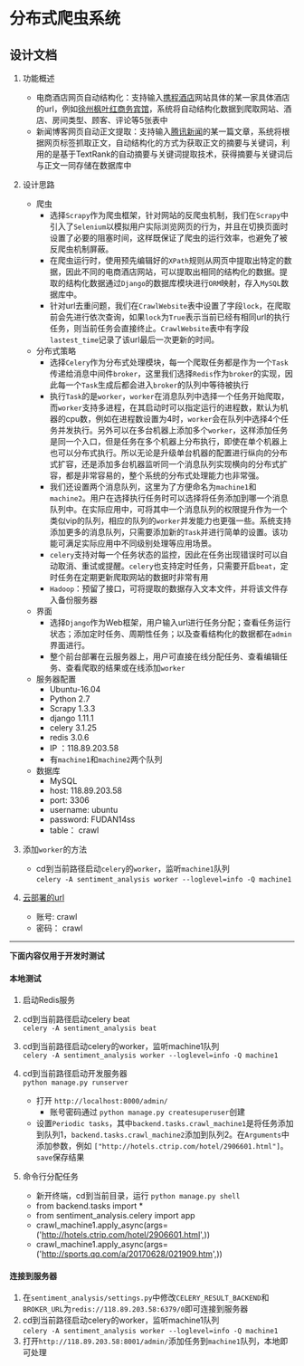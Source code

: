 # 分布式爬虫系统

## 设计文档

1. 功能概述
    - 电商酒店网页自动结构化：支持输入[携程酒店](http://hotels.ctrip.com)网站具体的某一家具体酒店的url，例如[徐州枫叶红商务宾馆](http://hotels.ctrip.com/hotel/2906601.html)，系统将自动结构化数据到爬取网站、酒店、房间类型、顾客、评论等5张表中
    - 新闻博客网页自动正文提取：支持输入[腾讯新闻](http://news.qq.com/)的某一篇文章，系统将根据网页标签抓取正文，自动结构化的方式为获取正文的摘要与关键词，利用的是基于TextRank的自动摘要与关键词提取技术，获得摘要与关键词后与正文一同存储在数据库中
2. 设计思路
    - 爬虫
        - 选择`Scrapy`作为爬虫框架，针对网站的反爬虫机制，我们在`Scrapy`中引入了`Selenium`以模拟用户实际浏览网页的行为，并且在切换页面时设置了必要的阻塞时间，这样既保证了爬虫的运行效率，也避免了被反爬虫机制屏蔽。
        - 在爬虫运行时，使用预先编辑好的`XPath`规则从网页中提取出特定的数据，因此不同的电商酒店网站，可以提取出相同的结构化的数据。提取的结构化数据通过`Django`的数据库模块进行`ORM`映射，存入`MySQL`数据库中。
        - 针对url去重问题，我们在`CrawlWebsite`表中设置了字段`lock`，在爬取前会先进行依次查询，如果`lock`为`True`表示当前已经有相同url的执行任务，则当前任务会直接终止。`CrawlWebsite`表中有字段`lastest_time`记录了该url最后一次更新的时间。
    - 分布式策略
        - 选择`Celery`作为分布式处理模块，每一个爬取任务都是作为一个`Task`传递给消息中间件`broker`，这里我们选择`Redis`作为`broker`的实现，因此每一个`Task`生成后都会进入`broker`的队列中等待被执行
        - 执行`Task`的是`worker`，`worker`在消息队列中选择一个任务开始爬取，而`worker`支持多进程，在其启动时可以指定运行的进程数，默认为机器的cpu数，例如在进程数设置为4时，`worker`会在队列中选择4个任务并发执行。另外可以在多台机器上添加多个`worker`，这样添加任务是同一个入口，但是任务在多个机器上分布执行，即使在单个机器上也可以分布式执行。所以无论是升级单台机器的配置进行纵向的分布式扩容，还是添加多台机器监听同一个消息队列实现横向的分布式扩容，都是非常容易的，整个系统的分布式处理能力也非常强。
        - 我们还设置两个消息队列，这里为了方便命名为`machine1`和`machine2`。用户在选择执行任务时可以选择将任务添加到哪一个消息队列中。在实际应用中，可将其中一个消息队列的权限提升作为一个类似vip的队列，相应的队列的`worker`并发能力也更强一些。系统支持添加更多的消息队列，只需要添加新的`Task`并进行简单的设置。该功能可满足实际应用中不同级别处理等应用场景。
        - `celery`支持对每一个任务状态的监控，因此在任务出现错误时可以自动取消、重试或提醒。`celery`也支持定时任务，只需要开启`beat`，定时任务在定期更新爬取网站的数据时非常有用
        - `Hadoop`：预留了接口，可将提取的数据存入文本文件，并将该文件存入备份服务器
    - 界面
        - 选择`Django`作为Web框架，用户输入url进行任务分配；查看任务运行状态；添加定时任务、周期性任务；以及查看结构化的数据都在`admin`界面进行。
        - 整个前台部署在云服务器上，用户可直接在线分配任务、查看编辑任务、查看爬取的结果或在线添加`worker`
    - 服务器配置
        - Ubuntu-16.04
        - Python 2.7
        - Scrapy 1.3.3
        - django 1.11.1
        - celery 3.1.25
        - redis 3.0.6
        - IP ：118.89.203.58
        - 有`machine1`和`machine2`两个队列    
    - 数据库
        - MySQL
        - host: 118.89.203.58
        - port: 3306
        - username: ubuntu
        - password: FUDAN14ss
        - table： crawl

3. 添加`worker`的方法
    - cd到当前路径启动`celery`的`worker`，监听`machine1`队列   
    `celery -A sentiment_analysis worker --loglevel=info -Q machine1`

4. [云部署的url](http://118.89.203.58:8001/admin)
    - 账号: crawl
    - 密码： crawl

---

**下面内容仅用于开发时测试**

#### 本地测试

1. 启动Redis服务

2. cd到当前路径启动celery beat   
    ` celery -A sentiment_analysis beat `

3. cd到当前路径启动celery的worker，监听machine1队列   
    `celery -A sentiment_analysis worker --loglevel=info -Q machine1`

4. cd到当前路径启动开发服务器  
    ` python manage.py runserver `
    - 打开 ` http://localhost:8000/admin/ `
        - 账号密码通过  `python manage.py createsuperuser`创建
    - 设置`Periodic tasks`，其中`backend.tasks.crawl_machine1`是将任务添加到队列1，`backend.tasks.crawl_machine2`添加到队列2。在`Arguments`中添加参数，例如
    `["http://hotels.ctrip.com/hotel/2906601.html"]`。`save`保存结果


5. 命令行分配任务
    - 新开终端，cd到当前目录，运行 `python manage.py shell`
    - from backend.tasks import *
    - from sentiment_analysis.celery import app
    - crawl_machine1.apply_async(args=('http://hotels.ctrip.com/hotel/2906601.html',))
    - crawl_machine1.apply_async(args=('http://sports.qq.com/a/20170628/021909.htm',))

#### 连接到服务器

1. 在`sentiment_analysis/settings.py`中修改`CELERY_RESULT_BACKEND`和`BROKER_URL`为`redis://118.89.203.58:6379/0`即可连接到服务器
2. cd到当前路径启动celery的worker，监听machine1队列   
    `celery -A sentiment_analysis worker --loglevel=info -Q machine1`
3. 打开`http://118.89.203.58:8001/admin/`添加任务到`machine1`队列，本地即可处理

